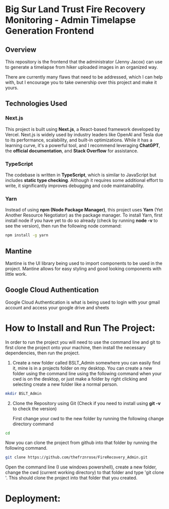 # Big Sur Land Trust Fire Recovery Monitoring - Admin Timelapse Generation Frontend

## Overview

This repository is the frontend that the administrator (Jenny Jacox) can use to generate a timelapse from hiker uploaded images in an organized way.

There are currently many flaws that need to be addressed, which I can help with, but I encourage you to take ownership over this project and make it yours.

## Technologies Used

### Next.js

This project is built using **Next.js**, a React-based framework developed by Vercel. Next.js is widely used by industry leaders like OpenAI and Tesla due to its performance, scalability, and built-in optimizations. While it has a learning curve, it's a powerful tool, and I recommend leveraging **ChatGPT**, the **official documentation**, and **Stack Overflow** for assistance.

### TypeScript

The codebase is written in **TypeScript**, which is similar to JavaScript but includes **static type checking**. Although it requires some additional effort to write, it significantly improves debugging and code maintainability.

### Yarn

Instead of using **npm (Node Package Manager)**, this project uses **Yarn** (Yet Another Resource Negotiator) as the package manager. To install Yarn, first install node if you have yet to do so already (check by running **node -v** to see the version), then run the following node command:

```sh
npm install -g yarn
```

## Mantine

Mantine is the UI library being used to import components to be used in the project. Mantine allows for easy styling and good looking components with little work.

## Google Cloud Authentication

Google Cloud Authentication is what is being used to login with your gmail account and access your google drive and sheets

# How to Install and Run The Project:

In order to run the project you will need to use the command line and git to first clone the project onto your machine, then install the necessary dependencies, then run the project.

1. Create a new folder called BSLT_Admin somewhere you can easily find it, mine is in a projects folder on my desktop. You can create a new folder using the command line using the following command when your cwd is on the desktop, or just make a folder by right clicking and selecting create a new folder like a normal person.

```sh
mkdir BSLT_Admin
```

2. Clone the Repository using Git (Check if you need to install using **git -v** to check the version)

   First change your cwd to the new folder by running the following change directory command

```sh
cd
```

   Now you can clone the project from github into that folder by running the following command.

```sh
git clone https://github.com/thefrznrose/FireRecovery_Admin.git
```

Open the command line (I use windows powershell), create a new folder, change the cwd (current working directory) to that folder and type 'git clone <RepoHTTPSLinkFoundUnderGreenCodeButton>'. This should clone the project into that folder that you created.

# Deployment:
